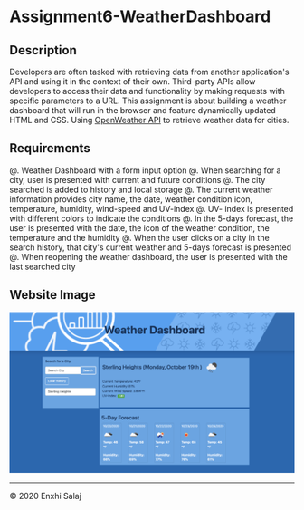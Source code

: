 # Assignment6-WeatherDashboard

## Description
Developers are often tasked with retrieving data from another application's API and using it in the context of their own. Third-party APIs allow developers to access their data and functionality by making requests with specific parameters to a URL. This assignment is about building a weather dashboard that will run in the browser and feature dynamically updated HTML and CSS. 
Using [OpenWeather API](https://openweathermap.org/api) to retrieve weather data for cities.

## Requirements
@. Weather Dashboard with a form input option
@. When searching for a city, user is presented with current and future conditions
@. The city searched is added to history and local storage
@. The current weather information provides city name, the date, weather condition icon, temperature, humidity, wind-speed and UV-index
@. UV- index is presented with different colors to indicate the conditions
@. In the 5-days forecast, the user is presented with the date, the icon of the weather condition, the temperature and the humidity
@. When the user clicks on a city in the search history, that city's current weather and 5-days forecast is presented
@. When reopening the weather dashboard, the user is presented with the last searched city

## Website Image

![WeatherDashboardScr](/Assets/WeatherDashboardScr.png)


---
© 2020 Enxhi Salaj
